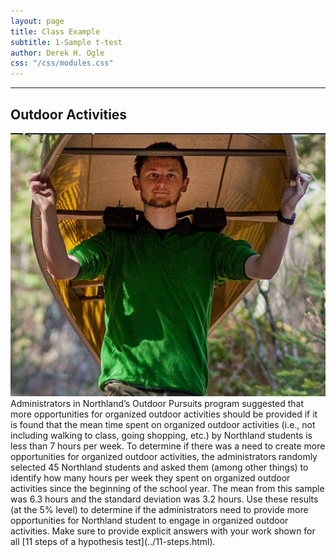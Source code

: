 ```yaml
---
layout: page
title: Class Example
subtitle: 1-Sample t-test
author: Derek H. Ogle
css: "/css/modules.css"
---
```


----

## Outdoor Activities
<img src="zimgs/canoe.jpg" alt="Carrying a Canoe" class="img-right">
Administrators in Northland’s Outdoor Pursuits program suggested that more opportunities for organized outdoor activities should be provided if it is found that the mean time spent on organized outdoor activities (i.e., not including walking to class, going shopping, etc.) by Northland students is less than 7 hours per week. To determine if there was a need to create more opportunities for organized outdoor activities, the administrators randomly selected 45 Northland students and asked them (among other things) to identify how many hours per week they spent on organized outdoor activities since the beginning of the school year. The mean from this sample was 6.3 hours and the standard deviation was 3.2 hours. Use these results (at the 5% level) to determine if the administrators need to provide more opportunities for Northland student to engage in organized outdoor activities. Make sure to provide explicit answers with your work shown for all [11 steps of a hypothesis test](../11-steps.html).

